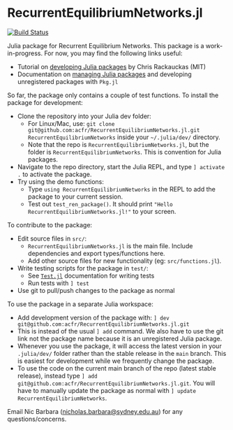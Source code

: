 # RecurrentEquilibriumNetworks.jl

[![Build Status](https://github.com/nic-barbara/RecurrentEquilibriumNetworks.jl/actions/workflows/CI.yml/badge.svg?branch=main)](https://github.com/nic-barbara/RecurrentEquilibriumNetworks.jl/actions/workflows/CI.yml?query=branch%3Amain)

Julia package for Recurrent Equilibrium Networks. This package is a work-in-progress. For now, you may find the following links useful:
- Tutorial on [developing Julia packages](https://julialang.org/contribute/developing_package/) by Chris Rackauckas (MIT)
- Documentation on [managing Julia packages](https://pkgdocs.julialang.org/v1/managing-packages/) and developing unregistered packages with `Pkg.jl`

So far, the package only contains a couple of test functions. To install the package for development:
- Clone the repository into your Julia dev folder:
    - For Linux/Mac, use: `git clone git@github.com:acfr/RecurrentEquilibriumNetworks.jl.git RecurrentEquilibriumNetworks` inside your `~/.julia/dev/` directory.
    - Note that the repo is `RecurrentEquilibriumNetworks.jl`, but the folder is `RecurrentEquilibriumNetworks`. This is convention for Julia packages.
- Navigate to the repo directory, start the Julia REPL, and type `] activate .` to activate the package.
- Try using the demo functions:
    - Type `using RecurrentEquilibriumNetworks` in the REPL to add the package to your current session.
    - Test out `test_ren_package()`. It should print `"Hello RecurrentEquilibriumNetworks.jl!"` to your screen.

To contribute to the package:
- Edit source files in `src/`:
    - `RecurrentEquilibriumNetworks.jl` is the main file. Include dependencies and export types/functions here.
    - Add other source files for new functionality (eg: `src/functions.jl`).
- Write testing scripts for the package in `test/`:
    - See [`Test.jl`](https://docs.julialang.org/en/v1/stdlib/Test/) documentation for writing tests
    - Run tests with `] test`
- Use git to pull/push changes to the package as normal

To use the package in a separate Julia workspace:
- Add development version of the package with: `] dev git@github.com:acfr/RecurrentEquilibriumNetworks.jl.git`
- This is instead of the usual `] add` command. We also have to use the git link not the package name because it is an unregistered Julia package.
- Whenever you use the package, it will access the latest version in your `.julia/dev/` folder rather than the stable release in the `main` branch. This is easiest for development while we frequently change the package.
- To use the code on the current main branch of the repo (latest stable release), instead type `] add git@github.com:acfr/RecurrentEquilibriumNetworks.jl.git`. You will have to manually update the package as normal with `] update RecurrentEquilibriumNetworks`.

Email Nic Barbara (nicholas.barbara@sydney.edu.au) for any questions/concerns.